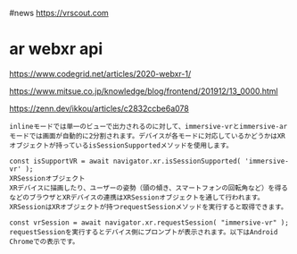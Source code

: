 
#news
https://vrscout.com

# ar webxr api
https://www.codegrid.net/articles/2020-webxr-1/

https://www.mitsue.co.jp/knowledge/blog/frontend/201912/13_0000.html

https://zenn.dev/ikkou/articles/c2832ccbe6a078

```
inlineモードでは単一のビューで出力されるのに対して、immersive-vrとimmersive-arモードでは画面が自動的に2分割されます。デバイスが各モードに対応しているかどうかはXRオブジェクトが持っているisSessionSupportedメソッドを使用します。

const isSupportVR = await navigator.xr.isSessionSupported( 'immersive-vr' );
XRSessionオブジェクト
XRデバイスに描画したり、ユーザーの姿勢（頭の傾き、スマートフォンの回転角など）を得るなどのブラウザとXRデバイスの連携はXRSessionオブジェクトを通して行われます。XRSessionはXRオブジェクトが持つrequestSessionメソッドを実行すると取得できます。

const vrSession = await navigator.xr.requestSession( "immersive-vr" );
requestSessionを実行するとデバイス側にプロンプトが表示されます。以下はAndroid Chromeでの表示です。


```
